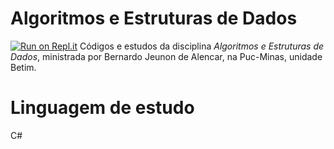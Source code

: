# Algoritmos e Estruturas de Dados
[![Run on Repl.it](https://repl.it/badge/github/JojiAbel/Estudo-EAD-1)](https://repl.it/github/JojiAbel/Estudo-EAD-1)
Códigos e estudos da disciplina *Algoritmos e Estruturas de Dados*, ministrada por Bernardo Jeunon de Alencar, na Puc-Minas, unidade Betim.
# Linguagem de estudo
C#